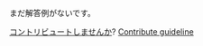 
まだ解答例がないです。

[コントリビュートしませんか](https://github.com/BFEdev/BFE.dev-solutions/blob/main/quiz/settimeout-2_ja.md)?  [Contribute guideline](https://github.com/BFEdev/BFE.dev-solutions#how-to-contribute)

